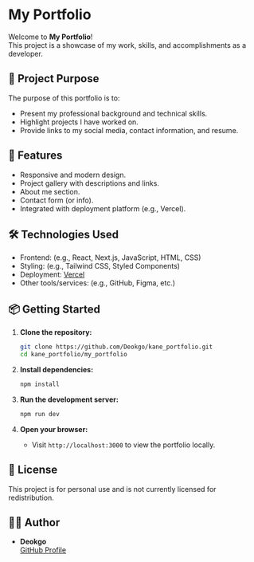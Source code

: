 # My Portfolio

Welcome to **My Portfolio**!  
This project is a showcase of my work, skills, and accomplishments as a developer.

## 🌟 Project Purpose

The purpose of this portfolio is to:
- Present my professional background and technical skills.
- Highlight projects I have worked on.
- Provide links to my social media, contact information, and resume.

## 🚀 Features

- Responsive and modern design.
- Project gallery with descriptions and links.
- About me section.
- Contact form (or info).
- Integrated with deployment platform (e.g., Vercel).

## 🛠️ Technologies Used

- Frontend: (e.g., React, Next.js, JavaScript, HTML, CSS)
- Styling: (e.g., Tailwind CSS, Styled Components)
- Deployment: [Vercel](https://kane-portfolio-one.vercel.app)
- Other tools/services: (e.g., GitHub, Figma, etc.)

## 📦 Getting Started

1. **Clone the repository:**
   ```bash
   git clone https://github.com/Deokgo/kane_portfolio.git
   cd kane_portfolio/my_portfolio
   ```

2. **Install dependencies:**
   ```bash
   npm install
   ```

3. **Run the development server:**
   ```bash
   npm run dev
   ```

4. **Open your browser:**
   - Visit `http://localhost:3000` to view the portfolio locally.

## 📄 License

This project is for personal use and is not currently licensed for redistribution.

## 🙋‍♂️ Author

- **Deokgo**  
  [GitHub Profile](https://github.com/Deokgo)
